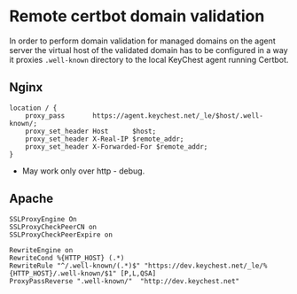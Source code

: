 # Remote certbot domain validation

In order to perform domain validation for managed domains on the agent server the virtual host of the validated domain
has to be configured in a way it proxies `.well-known` directory to the local KeyChest agent running Certbot.

## Nginx

```
location / {
    proxy_pass       https://agent.keychest.net/_le/$host/.well-known/;
    proxy_set_header Host      $host;
    proxy_set_header X-Real-IP $remote_addr;
    proxy_set_header X-Forwarded-For $remote_addr;
}
```

- May work only over http - debug.

## Apache

```
SSLProxyEngine On
SSLProxyCheckPeerCN on
SSLProxyCheckPeerExpire on

RewriteEngine on
RewriteCond %{HTTP_HOST} (.*)
RewriteRule "^/.well-known/(.*)$" "https://dev.keychest.net/_le/%{HTTP_HOST}/.well-known/$1" [P,L,QSA]
ProxyPassReverse ".well-known/"  "http://dev.keychest.net"
```

